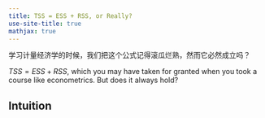 ```yaml
---
title: TSS = ESS + RSS, or Really?
use-site-title: true
mathjax: true
---
```


学习计量经济学的时候，我们把这个公式记得滚瓜烂熟，然而它必然成立吗？

$TSS = ESS + RSS$, which you may have taken for granted when you took a course like econometrics. But does it always hold?







## Intuition


